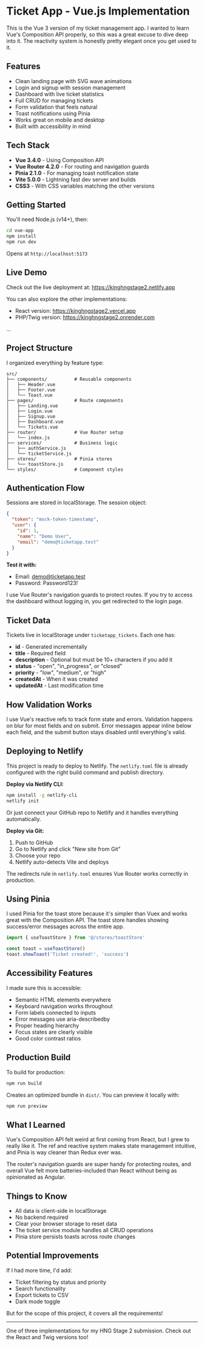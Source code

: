 # Ticket App - Vue.js Implementation

This is the Vue 3 version of my ticket management app. I wanted to learn Vue's Composition API properly, so this was a great excuse to dive deep into it. The reactivity system is honestly pretty elegant once you get used to it.

## Features

- Clean landing page with SVG wave animations
- Login and signup with session management
- Dashboard with live ticket statistics
- Full CRUD for managing tickets
- Form validation that feels natural
- Toast notifications using Pinia
- Works great on mobile and desktop
- Built with accessibility in mind

## Tech Stack

- **Vue 3.4.0** - Using Composition API
- **Vue Router 4.2.0** - For routing and navigation guards
- **Pinia 2.1.0** - For managing toast notification state
- **Vite 5.0.0** - Lightning fast dev server and builds
- **CSS3** - With CSS variables matching the other versions

## Getting Started

You'll need Node.js (v14+), then:

```bash
cd vue-app
npm install
npm run dev
```

Opens at `http://localhost:5173`

## Live Demo

Check out the live deployment at: https://kinghngstage2.netlify.app

You can also explore the other implementations:
- React version: https://kinghngstage2.vercel.app
- PHP/Twig version: https://kinghngstage2.onrender.com

...

## Project Structure

I organized everything by feature type:

```
src/
├── components/          # Reusable components
│   ├── Header.vue
│   ├── Footer.vue
│   └── Toast.vue
├── pages/               # Route components
│   ├── Landing.vue
│   ├── Login.vue
│   ├── Signup.vue
│   ├── Dashboard.vue
│   └── Tickets.vue
├── router/              # Vue Router setup
│   └── index.js
├── services/            # Business logic
│   ├── authService.js
│   └── ticketService.js
├── stores/              # Pinia stores
│   └── toastStore.js
└── styles/              # Component styles
```

## Authentication Flow

Sessions are stored in localStorage. The session object:

```json
{
  "token": "mock-token-timestamp",
  "user": {
    "id": 1,
    "name": "Demo User",
    "email": "demo@ticketapp.test"
  }
}
```

**Test it with:**
- Email: demo@ticketapp.test
- Password: Password123!

I use Vue Router's navigation guards to protect routes. If you try to access the dashboard without logging in, you get redirected to the login page.

## Ticket Data

Tickets live in localStorage under `ticketapp_tickets`. Each one has:

- **id** - Generated incrementally
- **title** - Required field
- **description** - Optional but must be 10+ characters if you add it
- **status** - "open", "in_progress", or "closed"
- **priority** - "low", "medium", or "high"
- **createdAt** - When it was created
- **updatedAt** - Last modification time

## How Validation Works

I use Vue's reactive refs to track form state and errors. Validation happens on blur for most fields and on submit. Error messages appear inline below each field, and the submit button stays disabled until everything's valid.

## Deploying to Netlify

This project is ready to deploy to Netlify. The `netlify.toml` file is already configured with the right build command and publish directory.

**Deploy via Netlify CLI:**
```bash
npm install -g netlify-cli
netlify init
```

Or just connect your GitHub repo to Netlify and it handles everything automatically.

**Deploy via Git:**
1. Push to GitHub
2. Go to Netlify and click "New site from Git"
3. Choose your repo
4. Netlify auto-detects Vite and deploys

The redirects rule in `netlify.toml` ensures Vue Router works correctly in production.

## Using Pinia

I used Pinia for the toast store because it's simpler than Vuex and works great with the Composition API. The toast store handles showing success/error messages across the entire app.

```javascript
import { useToastStore } from '@/stores/toastStore'

const toast = useToastStore()
toast.showToast('Ticket created!', 'success')
```

## Accessibility Features

I made sure this is accessible:

- Semantic HTML elements everywhere
- Keyboard navigation works throughout
- Form labels connected to inputs
- Error messages use aria-describedby
- Proper heading hierarchy
- Focus states are clearly visible
- Good color contrast ratios

## Production Build

To build for production:

```bash
npm run build
```

Creates an optimized bundle in `dist/`. You can preview it locally with:

```bash
npm run preview
```

## What I Learned

Vue's Composition API felt weird at first coming from React, but I grew to really like it. The ref and reactive system makes state management intuitive, and Pinia is way cleaner than Redux ever was.

The router's navigation guards are super handy for protecting routes, and overall Vue felt more batteries-included than React without being as opinionated as Angular.

## Things to Know

- All data is client-side in localStorage
- No backend required
- Clear your browser storage to reset data
- The ticket service module handles all CRUD operations
- Pinia store persists toasts across route changes

## Potential Improvements

If I had more time, I'd add:
- Ticket filtering by status and priority
- Search functionality
- Export tickets to CSV
- Dark mode toggle

But for the scope of this project, it covers all the requirements!

---

One of three implementations for my HNG Stage 2 submission. Check out the React and Twig versions too!
